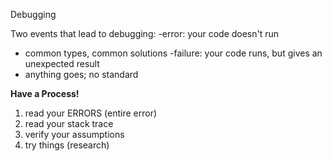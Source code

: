 Debugging

Two events that lead to debugging:
-error: your code doesn't run
  * common types, common solutions 
-failure: your code runs, but gives an unexpected result
  * anything goes; no standard 

**Have a Process!**
1. read your ERRORS (entire error) 
2. read your stack trace
3. verify your assumptions
4. try things (research)
